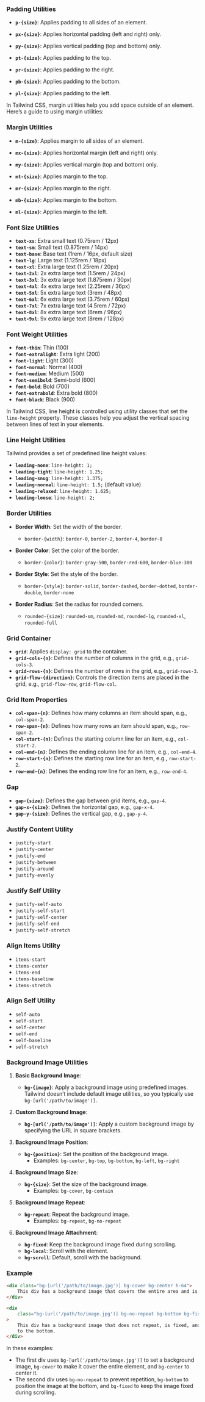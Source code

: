 ### **Padding Utilities**

-   **`p-{size}`**: Applies padding to all sides of an element.

-   **`px-{size}`**: Applies horizontal padding (left and right) only.

-   **`py-{size}`**: Applies vertical padding (top and bottom) only.

-   **`pt-{size}`**: Applies padding to the top.

-   **`pr-{size}`**: Applies padding to the right.

-   **`pb-{size}`**: Applies padding to the bottom.

-   **`pl-{size}`**: Applies padding to the left.

In Tailwind CSS, margin utilities help you add space outside of an element. Here’s a guide to using margin utilities:

### **Margin Utilities**

-   **`m-{size}`**: Applies margin to all sides of an element.

-   **`mx-{size}`**: Applies horizontal margin (left and right) only.

-   **`my-{size}`**: Applies vertical margin (top and bottom) only.

-   **`mt-{size}`**: Applies margin to the top.

-   **`mr-{size}`**: Applies margin to the right.

-   **`mb-{size}`**: Applies margin to the bottom.

-   **`ml-{size}`**: Applies margin to the left.

### **Font Size Utilities**

-   **`text-xs`**: Extra small text (0.75rem / 12px)
-   **`text-sm`**: Small text (0.875rem / 14px)
-   **`text-base`**: Base text (1rem / 16px, default size)
-   **`text-lg`**: Large text (1.125rem / 18px)
-   **`text-xl`**: Extra large text (1.25rem / 20px)
-   **`text-2xl`**: 2x extra large text (1.5rem / 24px)
-   **`text-3xl`**: 3x extra large text (1.875rem / 30px)
-   **`text-4xl`**: 4x extra large text (2.25rem / 36px)
-   **`text-5xl`**: 5x extra large text (3rem / 48px)
-   **`text-6xl`**: 6x extra large text (3.75rem / 60px)
-   **`text-7xl`**: 7x extra large text (4.5rem / 72px)
-   **`text-8xl`**: 8x extra large text (6rem / 96px)
-   **`text-9xl`**: 9x extra large text (8rem / 128px)

### **Font Weight Utilities**

-   **`font-thin`**: Thin (100)
-   **`font-extralight`**: Extra light (200)
-   **`font-light`**: Light (300)
-   **`font-normal`**: Normal (400)
-   **`font-medium`**: Medium (500)
-   **`font-semibold`**: Semi-bold (600)
-   **`font-bold`**: Bold (700)
-   **`font-extrabold`**: Extra bold (800)
-   **`font-black`**: Black (900)

In Tailwind CSS, line height is controlled using utility classes that set the `line-height` property. These classes help you adjust the vertical spacing between lines of text in your elements.

### **Line Height Utilities**

Tailwind provides a set of predefined line height values:

-   **`leading-none`**: `line-height: 1;`
-   **`leading-tight`**: `line-height: 1.25;`
-   **`leading-snug`**: `line-height: 1.375;`
-   **`leading-normal`**: `line-height: 1.5;` (default value)
-   **`leading-relaxed`**: `line-height: 1.625;`
-   **`leading-loose`**: `line-height: 2;`

### **Border Utilities**

-   **Border Width**: Set the width of the border.

    -   `border-{width}`: `border-0`, `border-2`, `border-4`, `border-8`

-   **Border Color**: Set the color of the border.

    -   `border-{color}`: `border-gray-500`, `border-red-600`, `border-blue-300`

-   **Border Style**: Set the style of the border.

    -   `border-{style}`: `border-solid`, `border-dashed`, `border-dotted`, `border-double`, `border-none`

-   **Border Radius**: Set the radius for rounded corners.
    -   `rounded-{size}`: `rounded-sm`, `rounded-md`, `rounded-lg`, `rounded-xl`, `rounded-full`

### **Grid Container**

-   **`grid`**: Applies `display: grid` to the container.
-   **`grid-cols-{n}`**: Defines the number of columns in the grid, e.g., `grid-cols-3`.
-   **`grid-rows-{n}`**: Defines the number of rows in the grid, e.g., `grid-rows-3`.
-   **`grid-flow-{direction}`**: Controls the direction items are placed in the grid, e.g., `grid-flow-row`, `grid-flow-col`.

### **Grid Item Properties**

-   **`col-span-{n}`**: Defines how many columns an item should span, e.g., `col-span-2`.
-   **`row-span-{n}`**: Defines how many rows an item should span, e.g., `row-span-2`.
-   **`col-start-{n}`**: Defines the starting column line for an item, e.g., `col-start-2`.
-   **`col-end-{n}`**: Defines the ending column line for an item, e.g., `col-end-4`.
-   **`row-start-{n}`**: Defines the starting row line for an item, e.g., `row-start-2`.
-   **`row-end-{n}`**: Defines the ending row line for an item, e.g., `row-end-4`.

### **Gap**

-   **`gap-{size}`**: Defines the gap between grid items, e.g., `gap-4`.
-   **`gap-x-{size}`**: Defines the horizontal gap, e.g., `gap-x-4`.
-   **`gap-y-{size}`**: Defines the vertical gap, e.g., `gap-y-4`.

### **Justify Content Utility**

-   `justify-start`
-   `justify-center`
-   `justify-end`
-   `justify-between`
-   `justify-around`
-   `justify-evenly`

### **Justify Self Utility**

-   `justify-self-auto`
-   `justify-self-start`
-   `justify-self-center`
-   `justify-self-end`
-   `justify-self-stretch`

### **Align Items Utility**

-   `items-start`
-   `items-center`
-   `items-end`
-   `items-baseline`
-   `items-stretch`

### **Align Self Utility**

-   `self-auto`
-   `self-start`
-   `self-center`
-   `self-end`
-   `self-baseline`
-   `self-stretch`

### **Background Image Utilities**

1. **Basic Background Image**:

    - **`bg-{image}`**: Apply a background image using predefined images. Tailwind doesn’t include default image utilities, so you typically use `bg-[url('/path/to/image')]`.

2. **Custom Background Image**:

    - **`bg-[url('/path/to/image')]`**: Apply a custom background image by specifying the URL in square brackets.

3. **Background Image Position**:

    - **`bg-{position}`**: Set the position of the background image.
        - Examples: `bg-center`, `bg-top`, `bg-bottom`, `bg-left`, `bg-right`

4. **Background Image Size**:

    - **`bg-{size}`**: Set the size of the background image.
        - Examples: `bg-cover`, `bg-contain`

5. **Background Image Repeat**:

    - **`bg-repeat`**: Repeat the background image.
        - Examples: `bg-repeat`, `bg-no-repeat`

6. **Background Image Attachment**:
    - **`bg-fixed`**: Keep the background image fixed during scrolling.
    - **`bg-local`**: Scroll with the element.
    - **`bg-scroll`**: Default, scroll with the background.

### **Example**

```html
<div class="bg-[url('/path/to/image.jpg')] bg-cover bg-center h-64">
    This div has a background image that covers the entire area and is centered.
</div>

<div
    class="bg-[url('/path/to/image.jpg')] bg-no-repeat bg-bottom bg-fixed h-64"
>
    This div has a background image that does not repeat, is fixed, and aligned
    to the bottom.
</div>
```

In these examples:

-   The first div uses `bg-[url('/path/to/image.jpg')]` to set a background image, `bg-cover` to make it cover the entire element, and `bg-center` to center it.
-   The second div uses `bg-no-repeat` to prevent repetition, `bg-bottom` to position the image at the bottom, and `bg-fixed` to keep the image fixed during scrolling.
